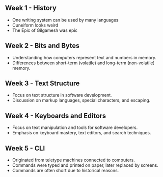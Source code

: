 ## Week 1 - History
- One writing system can be used by many languages
- Cuneiform looks weird
- The Epic of Gilgamesh was epic
## Week 2 - Bits and Bytes
- Understanding how computers represent text and numbers in memory.
- Differences between short-term (volatile) and long-term (non-volatile) memory.
## Week 3 - Text Structure
- Focus on text structure in software development.
- Discussion on markup languages, special characters, and escaping.
## Week 4 - Keyboards and Editors
- Focus on text manipulation and tools for software developers.
- Emphasis on keyboard mastery, text editors, and search techniques.
## Week 5 - CLI
- Originated from teletype machines connected to computers.
- Commands were typed and printed on paper, later replaced by screens.
- Commands are often short due to historical reasons.
